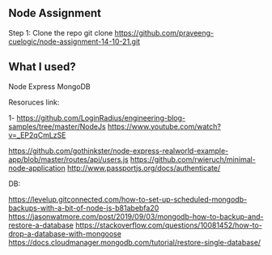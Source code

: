 ## Node Assignment

Step 1: Clone the repo
git clone https://github.com/praveeng-cuelogic/node-assignment-14-10-21.git

## What I used?
Node
Express
MongoDB



Resoruces link:

1- https://github.com/LoginRadius/engineering-blog-samples/tree/master/NodeJs
https://www.youtube.com/watch?v=_EP2qCmLzSE

https://github.com/gothinkster/node-express-realworld-example-app/blob/master/routes/api/users.js
https://github.com/rwieruch/minimal-node-application
http://www.passportjs.org/docs/authenticate/


DB:

https://levelup.gitconnected.com/how-to-set-up-scheduled-mongodb-backups-with-a-bit-of-node-js-b81abebfa20
https://jasonwatmore.com/post/2019/09/03/mongodb-how-to-backup-and-restore-a-database
https://stackoverflow.com/questions/10081452/how-to-drop-a-database-with-mongoose
https://docs.cloudmanager.mongodb.com/tutorial/restore-single-database/